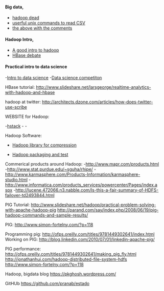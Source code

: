 #### Big data,

- [hadoop dead](http://www.dataintoresults.com/2013/04/hadoop-landscape-review-2013/)
- [userful unix commands to read CSV](http://www.gregreda.com/2013/07/15/unix-commands-for-data-science/)
- [the above with the comments](https://news.ycombinator.com/item?id=6046682)


#### Hadoop Intro,
- [A good intro to hadoop](http://bradhedlund.com/2011/09/10/understanding-hadoop-clusters-and-the-network/)
- [HBase debate](http://www.informationweek.com/software/enterprise-applications/big-data-debate-will-hbase-dominate-nosq/240159475)


#### Practical intro to data science
-[Intro to data science](http://blog.zipfianacademy.com/post/46864003608/a-practical-intro-to-data-science)
-[Data science competiton](http://www.kaggle.com/)



HBase tutorial:
http://www.slideshare.net/larsgeorge/realtime-analytics-with-hadoop-and-hbase

hadoop at twitter:
http://architects.dzone.com/articles/how-does-twitter-use-scribe


WEBSITE for Hadoop:

-[hstack](http://hstack.org/)
-[](http://radar.oreilly.com/2011/06/getting-started-with-hadoop.html)
-[](http://www.hortonworks.com/new-apache-pig-features-part-1-macro/)

Hadoop Software:
- [Hadoop library for compression](http://code.google.com/p/hadoop-snappy/)

- [Hadoop packaging and test](http://wiki.apache.org/incubator/BigtopProposal)

Commerical products around Hadoop:
-http://www.mapr.com/products.html
-http://www.stat.purdue.edu/~sguha/rhipe/
-http://www.karmasphere.com/Products-Information/karmasphere-studio.html
-http://www.informatica.com/products_services/powercenter/Pages/index.aspx
-http://lucene.472066.n3.nabble.com/Is-this-a-fair-summary-of-HDFS-failover-td2493844.html

PIG Tutorial:
http://www.slideshare.net/hadoop/practical-problem-solving-with-apache-hadoop-pig
http://parand.com/say/index.php/2008/06/19/pig-hadoop-commands-and-sample-results/

PIG:
http://www.simon-fortelny.com/?p=118

Programming pig:
http://ofps.oreilly.com/titles/9781449302641/index.html
Working on PIG:
http://blog.linkedin.com/2010/07/01/linkedin-apache-pig/

PIG performance:
http://ofps.oreilly.com/titles/9781449302641/making_pig_fly.html
http://jonathanhui.com/hadoop-distributed-file-system-hdfs
http://www.simon-fortelny.com/?p=118

Hadoop, bigdata blog
https://pkghosh.wordpress.com/

GitHUb
https://github.com/pranab/estado

